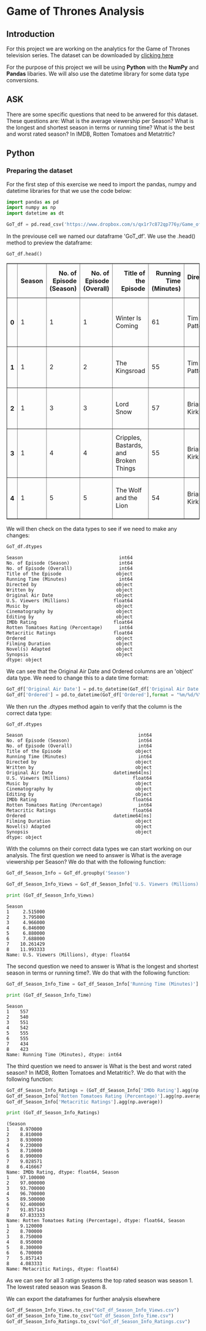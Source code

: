 # Game of Thrones Analysis


## Introduction

For this project we are working on the analytics for the Game of Thrones television series. The dataset can be downloaded by 
[clicking here](https://www.kaggle.com/datasets/iamsouravbanerjee/game-of-thrones-dataset)

For the purpose of this project we will be using **Python** with the **NumPy** and **Pandas** libaries. We will also use the datetime library for some data type conversions.

## ASK


There are some specific questions that need to be anwered for this dataset. These questions are:
What is the average viewership per Season? 
What is the longest and shortest season in terms or running time?
What is the best and worst rated season? In IMDB, Rotten Tomatoes and Metatritic?

## Python
### Preparing the dataset

For the first step of this exercise we need to import the pandas, numpy and datetime libraries for that we use the code below:


```python
import pandas as pd
import numpy as np
import datetime as dt
```


```python
GoT_df = pd.read_csv('https://www.dropbox.com/s/qx1r7c872qp776y/Game_of_Thrones.csv?dl=1')
```

In the previouse cell we named our dataframe 'GoT_df'. We use the .head() method to preview the dataframe:


```python
GoT_df.head()
```

<table border="1" class="dataframe">
  <thead>
    <tr style="text-align: right;">
      <th></th>
      <th>Season</th>
      <th>No. of Episode (Season)</th>
      <th>No. of Episode (Overall)</th>
      <th>Title of the Episode</th>
      <th>Running Time (Minutes)</th>
      <th>Directed by</th>
      <th>Written by</th>
      <th>Original Air Date</th>
      <th>U.S. Viewers (Millions)</th>
      <th>Music by</th>
      <th>Cinematography by</th>
      <th>Editing by</th>
      <th>IMDb Rating</th>
      <th>Rotten Tomatoes Rating (Percentage)</th>
      <th>Metacritic Ratings</th>
      <th>Ordered</th>
      <th>Filming Duration</th>
      <th>Novel(s) Adapted</th>
      <th>Synopsis</th>
    </tr>
  </thead>
  <tbody>
    <tr>
      <th>0</th>
      <td>1</td>
      <td>1</td>
      <td>1</td>
      <td>Winter Is Coming</td>
      <td>61</td>
      <td>Tim Van Patten</td>
      <td>David Benioff, D. B. Weiss</td>
      <td>4/17/2011</td>
      <td>2.22</td>
      <td>Ramin Djawadi</td>
      <td>Alik Sakharov</td>
      <td>Oral Norrie Ottey</td>
      <td>8.9</td>
      <td>100</td>
      <td>9.1</td>
      <td>3/2/2010</td>
      <td>Second half of 2010</td>
      <td>A Game of Thrones</td>
      <td>North of the Seven Kingdoms of Westeros, Night...</td>
    </tr>
    <tr>
      <th>1</th>
      <td>1</td>
      <td>2</td>
      <td>2</td>
      <td>The Kingsroad</td>
      <td>55</td>
      <td>Tim Van Patten</td>
      <td>David Benioff, D. B. Weiss</td>
      <td>4/24/2011</td>
      <td>2.20</td>
      <td>Ramin Djawadi</td>
      <td>Alik Sakharov</td>
      <td>Oral Norrie Ottey</td>
      <td>8.6</td>
      <td>100</td>
      <td>8.9</td>
      <td>3/2/2010</td>
      <td>Second half of 2010</td>
      <td>A Game of Thrones</td>
      <td>Ned, the new Hand of the King, travels to King...</td>
    </tr>
    <tr>
      <th>2</th>
      <td>1</td>
      <td>3</td>
      <td>3</td>
      <td>Lord Snow</td>
      <td>57</td>
      <td>Brian Kirk</td>
      <td>David Benioff, D. B. Weiss</td>
      <td>5/1/2011</td>
      <td>2.44</td>
      <td>Ramin Djawadi</td>
      <td>Marco Pontecorvo</td>
      <td>Frances Parker</td>
      <td>8.5</td>
      <td>81</td>
      <td>8.7</td>
      <td>3/2/2010</td>
      <td>Second half of 2010</td>
      <td>A Game of Thrones</td>
      <td>Ned attends the King's Small Council and learn...</td>
    </tr>
    <tr>
      <th>3</th>
      <td>1</td>
      <td>4</td>
      <td>4</td>
      <td>Cripples, Bastards, and Broken Things</td>
      <td>55</td>
      <td>Brian Kirk</td>
      <td>Bryan Cogman</td>
      <td>5/8/2011</td>
      <td>2.45</td>
      <td>Ramin Djawadi</td>
      <td>Marco Pontecorvo</td>
      <td>Frances Parker</td>
      <td>8.6</td>
      <td>100</td>
      <td>9.1</td>
      <td>3/2/2010</td>
      <td>Second half of 2010</td>
      <td>A Game of Thrones</td>
      <td>While returning to King's Landing, Tyrion stop...</td>
    </tr>
    <tr>
      <th>4</th>
      <td>1</td>
      <td>5</td>
      <td>5</td>
      <td>The Wolf and the Lion</td>
      <td>54</td>
      <td>Brian Kirk</td>
      <td>David Benioff, D. B. Weiss</td>
      <td>5/15/2011</td>
      <td>2.58</td>
      <td>Ramin Djawadi</td>
      <td>Marco Pontecorvo</td>
      <td>Frances Parker</td>
      <td>9.0</td>
      <td>95</td>
      <td>9.0</td>
      <td>3/2/2010</td>
      <td>Second half of 2010</td>
      <td>A Game of Thrones</td>
      <td>King Robert's eunuch spy, Varys, has uncovered...</td>
    </tr>
  </tbody>
</table>
</div>



We will then check on the data types to see if we need to make any changes:


```python
GoT_df.dtypes
```




    Season                                   int64
    No. of Episode (Season)                  int64
    No. of Episode (Overall)                 int64
    Title of the Episode                    object
    Running Time (Minutes)                   int64
    Directed by                             object
    Written by                              object
    Original Air Date                       object
    U.S. Viewers (Millions)                float64
    Music by                                object
    Cinematography by                       object
    Editing by                              object
    IMDb Rating                            float64
    Rotten Tomatoes Rating (Percentage)      int64
    Metacritic Ratings                     float64
    Ordered                                 object
    Filming Duration                        object
    Novel(s) Adapted                        object
    Synopsis                                object
    dtype: object



We can see that the Original Air Date and Ordered columns are an 'object' data type. We need to change this to a date time format:


```python
GoT_df['Original Air Date'] = pd.to_datetime(GoT_df['Original Air Date'],format = "%m/%d/%Y")
GoT_df['Ordered'] = pd.to_datetime(GoT_df['Ordered'],format = "%m/%d/%Y")
```

We then run the .dtypes method again to verify that the column is the correct data type:


```python
GoT_df.dtypes
```




    Season                                          int64
    No. of Episode (Season)                         int64
    No. of Episode (Overall)                        int64
    Title of the Episode                           object
    Running Time (Minutes)                          int64
    Directed by                                    object
    Written by                                     object
    Original Air Date                      datetime64[ns]
    U.S. Viewers (Millions)                       float64
    Music by                                       object
    Cinematography by                              object
    Editing by                                     object
    IMDb Rating                                   float64
    Rotten Tomatoes Rating (Percentage)             int64
    Metacritic Ratings                            float64
    Ordered                                datetime64[ns]
    Filming Duration                               object
    Novel(s) Adapted                               object
    Synopsis                                       object
    dtype: object



With the columns on their correct data types we can start working on our analysis. The first question we need to answer is What is the average viewership per Season? We do that with the following function:


```python
GoT_df_Season_Info = GoT_df.groupby('Season')

GoT_df_Season_Info_Views = GoT_df_Season_Info['U.S. Viewers (Millions)'].agg(np.average)

print (GoT_df_Season_Info_Views)
```

    Season
    1     2.515000
    2     3.795000
    3     4.966000
    4     6.846000
    5     6.880000
    6     7.688000
    7    10.261429
    8    11.993333
    Name: U.S. Viewers (Millions), dtype: float64
    

The second question we need to answer is What is the longest and shortest season in terms or running time?. We do that with the following function:


```python
GoT_df_Season_Info_Time = GoT_df_Season_Info['Running Time (Minutes)'].agg(np.sum)

print (GoT_df_Season_Info_Time)
```

    Season
    1    557
    2    540
    3    551
    4    542
    5    555
    6    555
    7    434
    8    423
    Name: Running Time (Minutes), dtype: int64
    

The third question we need to answer is What is the best and worst rated season? In IMDB, Rotten Tomatoes and Metatritic?. We do that with the following function:


```python
GoT_df_Season_Info_Ratings = (GoT_df_Season_Info['IMDb Rating'].agg(np.average), 
GoT_df_Season_Info['Rotten Tomatoes Rating (Percentage)'].agg(np.average), 
GoT_df_Season_Info['Metacritic Ratings'].agg(np.average))

print (GoT_df_Season_Info_Ratings)
```

    (Season
    1    8.970000
    2    8.810000
    3    8.930000
    4    9.230000
    5    8.710000
    6    8.990000
    7    9.028571
    8    6.416667
    Name: IMDb Rating, dtype: float64, Season
    1    97.100000
    2    97.000000
    3    93.700000
    4    96.700000
    5    89.500000
    6    92.400000
    7    91.857143
    8    67.833333
    Name: Rotten Tomatoes Rating (Percentage), dtype: float64, Season
    1    9.120000
    2    8.700000
    3    8.750000
    4    8.950000
    5    8.300000
    6    6.700000
    7    5.857143
    8    4.083333
    Name: Metacritic Ratings, dtype: float64)
    

As we can see for all 3 ratign systems the top rated season was season 1. The lowest rated season was Season 8.

We can export the dataframes for further analysis elsewhere


```python
GoT_df_Season_Info_Views.to_csv("GoT_df_Season_Info_Views.csv")
GoT_df_Season_Info_Time.to_csv("GoT_df_Season_Info_Time.csv")
GoT_df_Season_Info_Ratings.to_csv("GoT_df_Season_Info_Ratings.csv")
```
